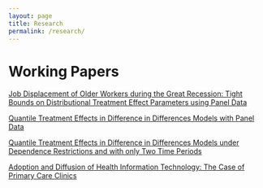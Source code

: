 ```yaml
---
layout: page
title: Research
permalink: /research/
---
```


# Working Papers

[Job Displacement of Older Workers during the Great Recession: Tight Bounds on Distributional Treatment Effect Parameters using Panel Data](http://bc.bmciv.com/files/2016/09/dte1.pdf)

[Quantile Treatment Effects in Difference in Differences Models with Panel Data](http://bc.bmciv.com/files/2016/11/panel-treatment-effects.pdf)

[Quantile Treatment Effects in Difference in Differences Models under Dependence Restrictions and with only Two Time Periods](http://bc.bmciv.com/wp-content/uploads/2016/08/CDID-Dec-2015-v1.pdf)

[Adoption and Diffusion of Health Information Technology: The Case of Primary Care Clinics](http://www.cesifo-group.de/portal/page/portal/DocBase_Content/WP/WP-CESifo_Working_Papers/wp-cesifo-2012/wp-cesifo-2012-08/cesifo1_wp3925.pdf)